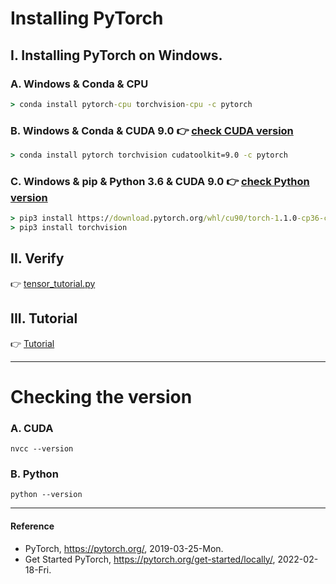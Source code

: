 # Installing PyTorch
## I. Installing PyTorch on Windows.
### A. Windows & Conda & CPU
```cmd
> conda install pytorch-cpu torchvision-cpu -c pytorch
```

### B. Windows & Conda & CUDA 9.0 :point_right: [check CUDA version](https://github.com/inyong37/Vision/blob/master/Install/PyTorch.md#a-cuda)
```cmd
> conda install pytorch torchvision cudatoolkit=9.0 -c pytorch
```

### C. Windows & pip & Python 3.6 & CUDA 9.0 :point_right: [check Python version](https://github.com/inyong37/Vision/blob/master/Install/PyTorch.md#b-python)
```cmd
> pip3 install https://download.pytorch.org/whl/cu90/torch-1.1.0-cp36-cp36m-win_amd64.whl
> pip3 install torchvision
```

## II. Verify
:point_right: [tensor_tutorial.py](https://pytorch.org/tutorials/_downloads/092fba3c36cb2ab226bfdaa78248b310/tensor_tutorial.py)

## III. Tutorial
:point_right: [Tutorial](https://pytorch.org/tutorials/)

----------

# Checking the version
### A. CUDA
```
nvcc --version
```

### B. Python
```
python --version
```

----------

#### Reference
- PyTorch, https://pytorch.org/, 2019-03-25-Mon.
- Get Started PyTorch, https://pytorch.org/get-started/locally/, 2022-02-18-Fri.
